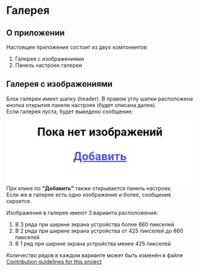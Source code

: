 # Галерея

## О приложении

Настоящее приложение состоит из двух компонентов:

1. Галерея с изображениями
2. Панель настроек галереи

## Галерея с изображениями

Блок галереи имеет шапку (header). В правом углу шапки расположена кнопка открытия панели настроек (будет описана далее).<br />
Если галерея пуста, будет выведено сообщение:<br />
<img src="img/message.jpg"><br />
При клике по **"Добавить"** также открывается панель настроек.<br />
Если же в галерее есть одно изображение и более, сообщение скроется.

Изображения в галерее имеют 3 варианта расположения:

1. В 3 ряда при ширине экрана устройства более 860 пикселей
2. В 2 ряда при ширине экрана устройства от 425 пикселей до 860 пикселей
3. В 1 ряд при ширине экрана устройства менее 425 пикселей

Количество рядов в каждом варианте может быть изменён в файле [Contribution guidelines for this project](css/style.sass)